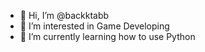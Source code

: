 - 👋 Hi, I’m @backktabb
- 👀 I’m interested in Game Developing
- 🌱 I’m currently learning how to use Python
